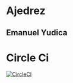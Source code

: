 # Ajedrez
## Emanuel Yudica

# Circle Ci

[![CircleCI](https://dl.circleci.com/status-badge/img/gh/um-computacion-tm/ajedrez-2024-Eyudica/tree/main.svg?style=svg)](https://dl.circleci.com/status-badge/redirect/gh/um-computacion-tm/ajedrez-2024-Eyudica/tree/main)